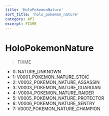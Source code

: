 ```yaml
---
title: 'HoloPokemonNature'
sort_title: 'holo_pokemon_nature'
category: API
excerpt: FIXME
---
```


# HoloPokemonNature

> FIXME

- 0: NATURE_UNKNOWN
- 1: V0001_POKEMON_NATURE_STOIC
- 2: V0002_POKEMON_NATURE_ASSASSIN
- 3: V0003_POKEMON_NATURE_GUARDIAN
- 4: V0004_POKEMON_NATURE_RAIDER
- 5: V0005_POKEMON_NATURE_PROTECTOR
- 6: V0006_POKEMON_NATURE_SENTRY
- 7: V0007_POKEMON_NATURE_CHAMPION
